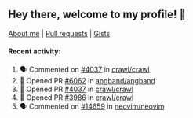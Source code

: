 ## Hey there, welcome to my profile! 👋

[About me](https://seandewar.github.io/)
 | [Pull requests](https://github.com/search?p=1&q=author%3Aseandewar+is%3Apr)
 | [Gists](https://gist.github.com/seandewar)

#### Recent activity:

<!--START_SECTION:activity-->
1. 🗣 Commented on [#4037](https://github.com/crawl/crawl/pull/4037#issuecomment-2360439222) in [crawl/crawl](https://github.com/crawl/crawl)
2. 💪 Opened PR [#6062](https://github.com/angband/angband/pull/6062) in [angband/angband](https://github.com/angband/angband)
3. 💪 Opened PR [#4037](https://github.com/crawl/crawl/pull/4037) in [crawl/crawl](https://github.com/crawl/crawl)
4. 💪 Opened PR [#3986](https://github.com/crawl/crawl/pull/3986) in [crawl/crawl](https://github.com/crawl/crawl)
5. 🗣 Commented on [#14659](https://github.com/neovim/neovim/pull/14659#issuecomment-2040278882) in [neovim/neovim](https://github.com/neovim/neovim)
<!--END_SECTION:activity-->
